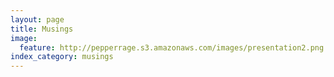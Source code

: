 ```yaml
---
layout: page
title: Musings
image:
  feature: http://pepperrage.s3.amazonaws.com/images/presentation2.png
index_category: musings
---
```

